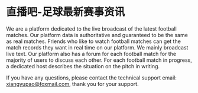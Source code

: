 # 直播吧-足球最新赛事资讯

We are a platform dedicated to the live broadcast of the latest football matches. Our platform data is authoritative and guaranteed to be the same as real matches. Friends who like to watch football matches can get the match records they want in real time on our platform. We mainly broadcast live text. Our platform also has a forum for each football match for the majority of users to discuss each other. For each football match in progress, a dedicated host describes the situation on the pitch in writing.

If you have any questions, please contact the technical support email: xiangyupao@foxmail.com, thank you for your support.
